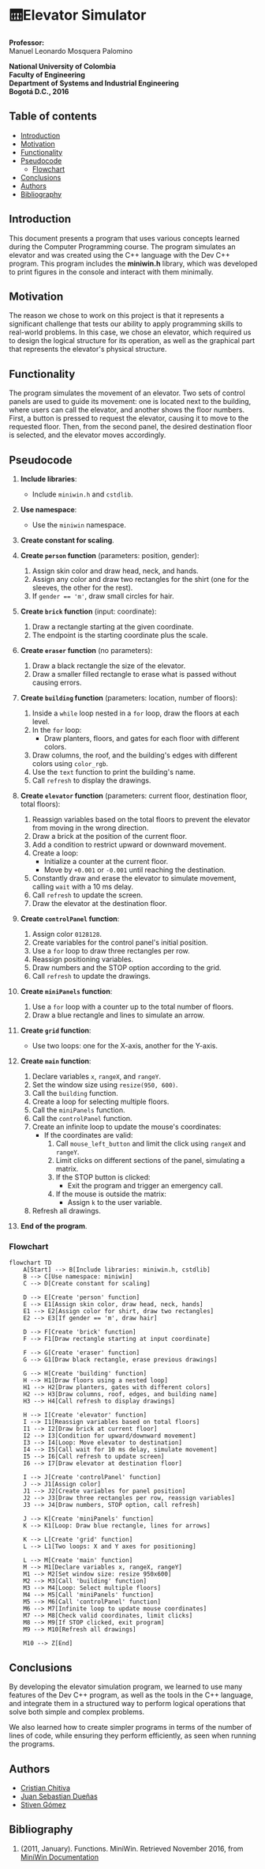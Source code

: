 <!-- omit in toc -->
# :elevator:Elevator Simulator

**Professor:**  
Manuel Leonardo Mosquera Palomino

**National University of Colombia**  
**Faculty of Engineering**  
**Department of Systems and Industrial Engineering**  
**Bogotá D.C., 2016**

<!-- TABLE OF CONTENTS -->
<!-- omit in toc -->
## Table of contents
- [Introduction](#introduction)
- [Motivation](#motivation)
- [Functionality](#functionality)
- [Pseudocode](#pseudocode)
  - [Flowchart](#flowchart)
- [Conclusions](#conclusions)
- [Authors](#authors)
- [Bibliography](#bibliography)


## Introduction

This document presents a program that uses various concepts learned during the Computer Programming course. The program simulates an elevator and was created using the C++ language with the Dev C++ program. This program includes the **miniwin.h** library, which was developed to print figures in the console and interact with them minimally.

## Motivation

The reason we chose to work on this project is that it represents a significant challenge that tests our ability to apply programming skills to real-world problems. In this case, we chose an elevator, which required us to design the logical structure for its operation, as well as the graphical part that represents the elevator's physical structure.

## Functionality

The program simulates the movement of an elevator. Two sets of control panels are used to guide its movement: one is located next to the building, where users can call the elevator, and another shows the floor numbers. First, a button is pressed to request the elevator, causing it to move to the requested floor. Then, from the second panel, the desired destination floor is selected, and the elevator moves accordingly.

## Pseudocode

1. **Include libraries**:

    - Include `miniwin.h` and `cstdlib`.

2. **Use namespace**:

    - Use the `miniwin` namespace.

3. **Create constant for scaling**.

4. **Create `person` function** (parameters: position, gender):

    1. Assign skin color and draw head, neck, and hands.
    2. Assign any color and draw two rectangles for the shirt (one for the sleeves, the other for the rest).
    3. If `gender == 'm'`, draw small circles for hair.

5. **Create `brick` function** (input: coordinate):

    1. Draw a rectangle starting at the given coordinate.
    2. The endpoint is the starting coordinate plus the scale.

6. **Create `eraser` function** (no parameters):

    1. Draw a black rectangle the size of the elevator.
    2. Draw a smaller filled rectangle to erase what is passed without causing errors.

7. **Create `building` function** (parameters: location, number of floors):

    1. Inside a `while` loop nested in a `for` loop, draw the floors at each level.
    2. In the `for` loop:
        - Draw planters, floors, and gates for each floor with different colors.
    3. Draw columns, the roof, and the building's edges with different colors using `color_rgb`.
    4. Use the `text` function to print the building's name.
    5. Call `refresh` to display the drawings.

8. **Create `elevator` function** (parameters: current floor, destination floor, total floors):

    1. Reassign variables based on the total floors to prevent the elevator from moving in the wrong direction.
    2. Draw a brick at the position of the current floor.
    3. Add a condition to restrict upward or downward movement.
    4. Create a loop:
        - Initialize a counter at the current floor.
        - Move by `+0.001` or `-0.001` until reaching the destination.
    5. Constantly draw and erase the elevator to simulate movement, calling `wait` with a 10 ms delay.
    6. Call `refresh` to update the screen.
    7. Draw the elevator at the destination floor.

9. **Create `controlPanel` function**:

    1. Assign color `0128128`.
    2. Create variables for the control panel's initial position.
    3. Use a `for` loop to draw three rectangles per row.
    4. Reassign positioning variables.
    5. Draw numbers and the STOP option according to the grid.
    6. Call `refresh` to update the drawings.

10. **Create `miniPanels` function**:

    1. Use a `for` loop with a counter up to the total number of floors.
    2. Draw a blue rectangle and lines to simulate an arrow.

11. **Create `grid` function**:

    - Use two loops: one for the X-axis, another for the Y-axis.

12. **Create `main` function**:

    1. Declare variables `x`, `rangeX`, and `rangeY`.
    2. Set the window size using `resize(950, 600)`.
    3. Call the `building` function.
    4. Create a loop for selecting multiple floors.
    5. Call the `miniPanels` function.
    6. Call the `controlPanel` function.
    7. Create an infinite loop to update the mouse's coordinates:
        - If the coordinates are valid:
            1. Call `mouse_left_button` and limit the click using `rangeX` and `rangeY`.
            2. Limit clicks on different sections of the panel, simulating a matrix.
            3. If the STOP button is clicked:
                - Exit the program and trigger an emergency call.
            4. If the mouse is outside the matrix:
                - Assign `k` to the user variable.
    8. Refresh all drawings.

13. **End of the program**.

### Flowchart

```mermaid
flowchart TD
    A[Start] --> B[Include libraries: miniwin.h, cstdlib]
    B --> C[Use namespace: miniwin]
    C --> D[Create constant for scaling]

    D --> E[Create 'person' function]
    E --> E1[Assign skin color, draw head, neck, hands]
    E1 --> E2[Assign color for shirt, draw two rectangles]
    E2 --> E3[If gender == 'm', draw hair]

    D --> F[Create 'brick' function]
    F --> F1[Draw rectangle starting at input coordinate]

    F --> G[Create 'eraser' function]
    G --> G1[Draw black rectangle, erase previous drawings]

    G --> H[Create 'building' function]
    H --> H1[Draw floors using a nested loop]
    H1 --> H2[Draw planters, gates with different colors]
    H2 --> H3[Draw columns, roof, edges, and building name]
    H3 --> H4[Call refresh to display drawings]

    H --> I[Create 'elevator' function]
    I --> I1[Reassign variables based on total floors]
    I1 --> I2[Draw brick at current floor]
    I2 --> I3[Condition for upward/downward movement]
    I3 --> I4[Loop: Move elevator to destination]
    I4 --> I5[Call wait for 10 ms delay, simulate movement]
    I5 --> I6[Call refresh to update screen]
    I6 --> I7[Draw elevator at destination floor]

    I --> J[Create 'controlPanel' function]
    J --> J1[Assign color]
    J1 --> J2[Create variables for panel position]
    J2 --> J3[Draw three rectangles per row, reassign variables]
    J3 --> J4[Draw numbers, STOP option, call refresh]

    J --> K[Create 'miniPanels' function]
    K --> K1[Loop: Draw blue rectangle, lines for arrows]

    K --> L[Create 'grid' function]
    L --> L1[Two loops: X and Y axes for positioning]

    L --> M[Create 'main' function]
    M --> M1[Declare variables x, rangeX, rangeY]
    M1 --> M2[Set window size: resize 950x600]
    M2 --> M3[Call 'building' function]
    M3 --> M4[Loop: Select multiple floors]
    M4 --> M5[Call 'miniPanels' function]
    M5 --> M6[Call 'controlPanel' function]
    M6 --> M7[Infinite loop to update mouse coordinates]
    M7 --> M8[Check valid coordinates, limit clicks]
    M8 --> M9[If STOP clicked, exit program]
    M9 --> M10[Refresh all drawings]

    M10 --> Z[End]
```

## Conclusions

By developing the elevator simulation program, we learned to use many features of the Dev C++ program, as well as the tools in the C++ language, and integrate them in a structured way to perform logical operations that solve both simple and complex problems.

We also learned how to create simpler programs in terms of the number of lines of code, while ensuring they perform efficiently, as seen when running the programs.

## Authors

-   [Cristian Chitiva](https://github.com/cychitivav)
-   [Juan Sebastian Dueñas](https://github.com/jsduenass)
-   [Stiven Gómez](https://github.com/)

## Bibliography

1. (2011, January). Functions. MiniWin. Retrieved November 2016, from [MiniWin Documentation](https://miniwin.readthedocs.io/en/latest/Utilizacion.html)
